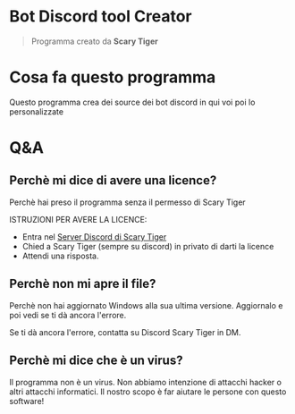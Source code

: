# Bot Discord tool Creator
> Programma creato da **Scary Tiger**

# Cosa fa questo programma

Questo programma crea dei source dei bot discord in qui voi poi lo personalizzate


# Q&A

## Perchè mi dice di avere una licence?
Perchè hai preso il programma senza il permesso di Scary Tiger

ISTRUZIONI PER AVERE LA LICENCE:

- Entra nel [Server Discord di Scary Tiger](https://discord.gg/GKP49SR)
- Chied a Scary Tiger (sempre su discord) in privato di darti la licence
- Attendi una risposta.

## Perchè non mi apre il file?

Perchè non hai aggiornato Windows alla sua ultima versione. Aggiornalo e poi vedi se ti dà ancora l'errore.

Se ti dà ancora l'errore, contatta su Discord Scary Tiger in DM.

## Perchè mi dice che è un virus?

Il programma non è un virus. Non abbiamo intenzione di attacchi hacker o altri attacchi informatici. Il nostro scopo è far aiutare le persone con questo software!
